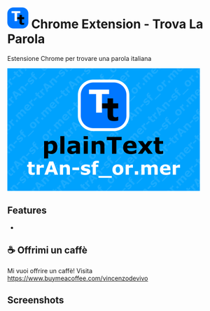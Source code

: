 # ![Trova La Parola Icon](ico/btn_circle_text_transformer.48x48.png) Chrome Extension - Trova La Parola

Estensione Chrome per trovare una parola italiana

![Trova La Parola Logo](doc/mini.png)

## Features

- 

## ☕ Offrimi un caffè

Mi vuoi offrire un caffè! Visita 
https://www.buymeacoffee.com/vincenzodevivo

## Screenshots
